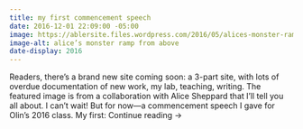 ```yaml
---
title: my first commencement speech
date: 2016-12-01 22:09:00 -05:00
image: https://ablersite.files.wordpress.com/2016/05/alices-monster-ramp-from-above.jpg
image-alt: alice’s monster ramp from above
date-display: 2016
---
```



Readers, there’s a brand new site coming soon: a 3-part site, with lots of overdue documentation of new work, my lab, teaching, writing. The featured image is from a collaboration with Alice Sheppard that I’ll tell you all about. I can’t wait! But for now—a commencement speech I gave for Olin’s 2016 class. My first: Continue reading →